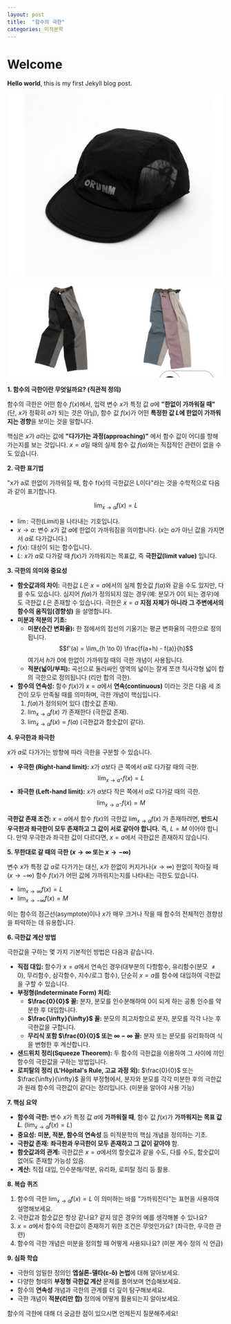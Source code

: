 ```yaml
---
layout: post
title:  "함수의 극한"
categories: 미적분학
---
```


# Welcome

**Hello world**, this is my first Jekyll blog post.

![picture 1](../images/32194a07ab2bbc35a02d2ae313dc98a95ae9a589d45843071ee323b8f8b286f8.jpeg)

![picture 4](../images/4dab816a7a36576f5f7e8bdb83449234551c34760b05af9cdb4fa023deb04a29.jpeg)  

**1. 함수의 극한이란 무엇일까요? (직관적 정의)**

함수의 극한은 어떤 함수 $f(x)$에서, 입력 변수 $x$가 특정 값 $a$에 **"한없이 가까워질 때"** (단, $x$가 정확히 $a$가 되는 것은 아님), 함수 값 $f(x)$가 어떤 **특정한 값 $L$에 한없이 가까워지는 경향**을 보이는 것을 말합니다.

핵심은 $x$가 $a$라는 값에 **"다가가는 과정(approaching)"** 에서 함수 값이 어디를 향해 가는지를 보는 것입니다. $x=a$일 때의 실제 함수 값 $f(a)$와는 직접적인 관련이 없을 수도 있습니다.

**2. 극한 표기법**

"x가 a로 한없이 가까워질 때, 함수 f(x)의 극한값은 L이다"라는 것을 수학적으로 다음과 같이 표기합니다.

$$\lim_{x \to a} f(x) = L$$

* $\lim$: 극한(Limit)을 나타내는 기호입니다.
* $x \to a$: 변수 $x$가 값 $a$에 한없이 가까워짐을 의미합니다. ($x$는 $a$가 아닌 값을 가지면서 $a$로 다가갑니다.)
* $f(x)$: 대상이 되는 함수입니다.
* $L$: $x$가 $a$로 다가갈 때 $f(x)$가 가까워지는 목표값, 즉 **극한값(limit value)** 입니다.

**3. 극한의 의미와 중요성**

* **함숫값과의 차이:** 극한값 $L$은 $x=a$에서의 실제 함숫값 $f(a)$와 같을 수도 있지만, 다를 수도 있습니다. 심지어 $f(a)$가 정의되지 않는 경우(예: 분모가 0이 되는 경우)에도 극한값 $L$은 존재할 수 있습니다. 극한은 $x=a$ **지점 자체가 아니라 그 주변에서의 함수의 움직임(경향성)** 을 설명합니다.
* **미분과 적분의 기초:**
    * **미분(순간 변화율):** 한 점에서의 접선의 기울기는 평균 변화율의 극한으로 정의됩니다.
      $$f'(a) = \lim_{h \to 0} \frac{f(a+h) - f(a)}{h}$$
      여기서 $h$가 0에 한없이 가까워질 때의 극한 개념이 사용됩니다.
    * **적분(넓이/부피):** 곡선으로 둘러싸인 영역의 넓이는 잘게 쪼갠 직사각형 넓이 합의 극한으로 정의됩니다 (리만 합의 극한).
* **함수의 연속성:** 함수 $f(x)$가 $x=a$에서 **연속(continuous)** 이라는 것은 다음 세 조건이 모두 만족될 때를 의미하며, 극한 개념이 핵심입니다.
    1.  $f(a)$가 정의되어 있다 (함숫값 존재).
    2.  $\lim_{x \to a} f(x)$ 가 존재한다 (극한값 존재).
    3.  $\lim_{x \to a} f(x) = f(a)$ (극한값과 함숫값이 같다).

**4. 우극한과 좌극한**

$x$가 $a$로 다가가는 방향에 따라 극한을 구분할 수 있습니다.

* **우극한 (Right-hand limit):** $x$가 $a$보다 큰 쪽에서 $a$로 다가갈 때의 극한.
    $$\lim_{x \to a^+} f(x) = L$$
* **좌극한 (Left-hand limit):** $x$가 $a$보다 작은 쪽에서 $a$로 다가갈 때의 극한.
    $$\lim_{x \to a^-} f(x) = M$$

**극한값 존재 조건:** $x=a$에서 함수 $f(x)$의 극한값 $\lim_{x \to a} f(x)$ 가 존재하려면, **반드시 우극한과 좌극한이 모두 존재하고 그 값이 서로 같아야 합니다.** 즉, $L = M$ 이어야 합니다. 만약 우극한과 좌극한 값이 다르다면, $x=a$에서 극한값은 존재하지 않습니다.

**5. 무한대로 갈 때의 극한 ($x \to \infty$ 또는 $x \to -\infty$)**

변수 $x$가 특정 값 $a$로 다가가는 대신, $x$가 한없이 커지거나($x \to \infty$) 한없이 작아질 때($x \to -\infty$) 함수 $f(x)$가 어떤 값에 가까워지는지를 나타내는 극한도 있습니다.

* $\lim_{x \to \infty} f(x) = L$
* $\lim_{x \to -\infty} f(x) = M$

이는 함수의 점근선(asymptote)이나 $x$가 매우 크거나 작을 때 함수의 전체적인 경향성을 파악하는 데 유용합니다.

**6. 극한값 계산 방법**

극한값을 구하는 몇 가지 기본적인 방법은 다음과 같습니다.

* **직접 대입:** 함수가 $x=a$에서 연속인 경우(대부분의 다항함수, 유리함수(분모 $\neq 0$), 무리함수, 삼각함수, 지수/로그 함수), 단순히 $x=a$를 함수에 대입하여 극한값을 구할 수 있습니다.
* **부정형(Indeterminate Form) 처리:**
    * **$\frac{0}{0}$ 꼴:** 분자, 분모를 인수분해하여 0이 되게 하는 공통 인수를 약분한 후 대입합니다.
    * **$\frac{\infty}{\infty}$ 꼴:** 분모의 최고차항으로 분자, 분모를 각각 나눈 후 극한값을 구합니다.
    * **무리식 포함 $\frac{0}{0}$ 또는 $\infty - \infty$ 꼴:** 분자 또는 분모를 유리화하여 식을 변형한 후 계산합니다.
* **샌드위치 정리(Squeeze Theorem):** 두 함수의 극한값을 이용하여 그 사이에 끼인 함수의 극한값을 구하는 방법입니다.
* **로피탈의 정리 (L'Hôpital's Rule, 고교 과정 외):** $\frac{0}{0}$ 또는 $\frac{\infty}{\infty}$ 꼴의 부정형에서, 분자와 분모를 각각 미분한 후의 극한값과 원래 함수의 극한값이 같다는 정리입니다. (미분을 알아야 사용 가능)

**7. 핵심 요약**

* **함수의 극한:** 변수 $x$가 특정 값 $a$에 **가까워질 때**, 함수 값 $f(x)$가 **가까워지는 목표 값 $L$**. ($\lim_{x \to a} f(x) = L$)
* **중요성:** **미분, 적분, 함수의 연속성** 등 미적분학의 핵심 개념을 정의하는 기초.
* **극한값 존재:** **좌극한과 우극한이 모두 존재하고 그 값이 같아야** 함.
* **함숫값과의 관계:** 극한값은 $x=a$에서의 함숫값과 같을 수도, 다를 수도, 함숫값이 없어도 존재할 가능성 있음.
* **계산:** 직접 대입, 인수분해/약분, 유리화, 로피탈 정리 등 활용.

**8. 복습 퀴즈**

1.  함수의 극한 $\lim_{x \to a} f(x) = L$ 이 의미하는 바를 "가까워진다"는 표현을 사용하여 설명해보세요.
2.  극한값과 함숫값은 항상 같나요? 같지 않은 경우의 예를 생각해볼 수 있나요?
3.  $x=a$에서 함수의 극한값이 존재하기 위한 조건은 무엇인가요? (좌극한, 우극한 관련)
4.  함수의 극한 개념은 미분을 정의할 때 어떻게 사용되나요? (미분 계수 정의 식 언급)

**9. 심화 학습**

* 극한의 엄밀한 정의인 **엡실론-델타(ε-δ) 논법**에 대해 알아보세요.
* 다양한 형태의 **부정형 극한값 계산** 문제를 풀어보며 연습해보세요.
* 함수의 **연속성** 개념과 극한의 관계를 더 깊이 탐구해보세요.
* 극한 개념이 **적분(리만 합)** 정의에 어떻게 활용되는지 알아보세요.

함수의 극한에 대해 더 궁금한 점이 있으시면 언제든지 질문해주세요!
